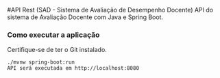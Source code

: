 #API Rest (SAD - Sistema de Avaliação de Desempenho Docente)
API do sistema de Avaliação Docente com Java e Spring Boot.
### Como executar a aplicação
Certifique-se de ter o Git instalado.
```
./mvnw spring-boot:run
API será executada em http://localhost:8080
```
